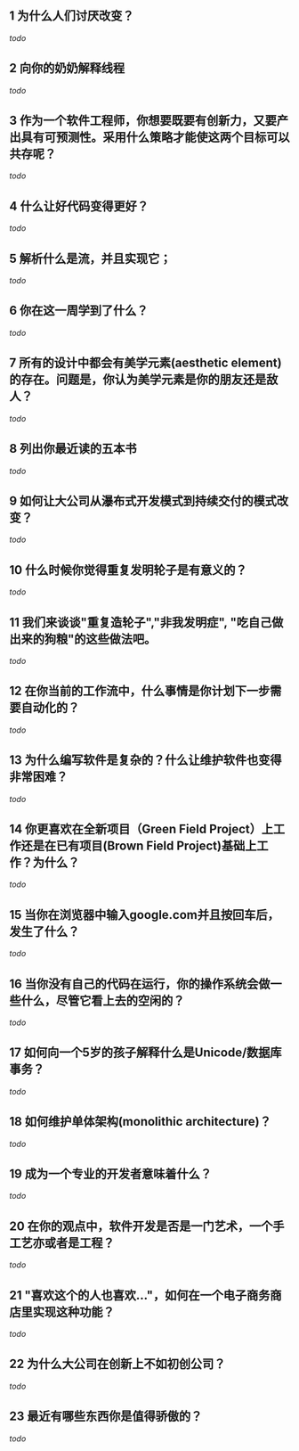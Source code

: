 ## 1 为什么人们讨厌改变？
*todo*
## 2 向你的奶奶解释线程
*todo*
## 3 作为一个软件工程师，你想要既要有创新力，又要产出具有可预测性。采用什么策略才能使这两个目标可以共存呢？
*todo*
## 4 什么让好代码变得更好？
*todo*
## 5 解析什么是流，并且实现它；
*todo*
## 6 你在这一周学到了什么？
*todo*
## 7 所有的设计中都会有美学元素(aesthetic element)的存在。问题是，你认为美学元素是你的朋友还是敌人？
*todo*
## 8 列出你最近读的五本书
*todo*
## 9 如何让大公司从瀑布式开发模式到持续交付的模式改变？
*todo*
## 10 什么时候你觉得重复发明轮子是有意义的？
*todo*
## 11 我们来谈谈"重复造轮子","非我发明症", "吃自己做出来的狗粮"的这些做法吧。
*todo*
## 12 在你当前的工作流中，什么事情是你计划下一步需要自动化的？
*todo*
## 13 为什么编写软件是复杂的？什么让维护软件也变得非常困难？
*todo*
## 14 你更喜欢在全新项目（Green Field Project）上工作还是在已有项目(Brown Field Project)基础上工作？为什么？
*todo*
## 15 当你在浏览器中输入google.com并且按回车后，发生了什么？
*todo*
## 16 当你没有自己的代码在运行，你的操作系统会做一些什么，尽管它看上去的空闲的？
*todo*
## 17 如何向一个5岁的孩子解释什么是Unicode/数据库事务？
*todo*
## 18 如何维护单体架构(monolithic architecture)？
*todo*
## 19 成为一个专业的开发者意味着什么？
*todo*
## 20 在你的观点中，软件开发是否是一门艺术，一个手工艺亦或者是工程？
*todo*
## 21 "喜欢这个的人也喜欢..."，如何在一个电子商务商店里实现这种功能？
*todo*
## 22 为什么大公司在创新上不如初创公司？
*todo*
## 23 最近有哪些东西你是值得骄傲的？
*todo*